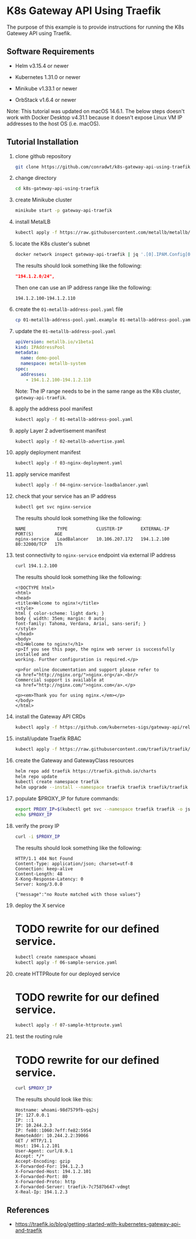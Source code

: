 # K8s Gateway API Using Traefik

The purpose of this example is to provide instructions for running the K8s Gatewey API using Traefik.

## Software Requirements

- Helm v3.15.4 or newer

- Kubernetes 1.31.0 or newer

- Minikube v1.33.1 or newer

- OrbStack v1.6.4 or newer

Note: This tutorial was updated on macOS 14.6.1. The below steps doesn't work with Docker Desktop v4.31.1
because it doesn't expose Linux VM IP addresses to the host OS (i.e. macOS).

## Tutorial Installation

1.  clone github repository

    ```zsh
    git clone https://github.com/conradwt/k8s-gateway-api-using-traefik.git
    ```

2.  change directory

    ```zsh
    cd k8s-gateway-api-using-traefik
    ```

3.  create Minikube cluster

    ```zsh
    minikube start -p gateway-api-traefik
    ```

4.  install MetalLB

    ```zsh
    kubectl apply -f https://raw.githubusercontent.com/metallb/metallb/v0.14.8/config/manifests/metallb-native.yaml
    ```

5.  locate the K8s cluster's subnet

    ```zsh
    docker network inspect gateway-api-traefik | jq '.[0].IPAM.Config[0]["Subnet"]'
    ```

    The results should look something like the following:

    ```json
    "194.1.2.0/24",
    ```

    Then one can use an IP address range like the following:

    ```
    194.1.2.100-194.1.2.110
    ```

6.  create the `01-metallb-address-pool.yaml` file

    ```zsh
    cp 01-metallb-address-pool.yaml.example 01-metallb-address-pool.yaml
    ```

7.  update the `01-metallb-address-pool.yaml`

    ```yaml
    apiVersion: metallb.io/v1beta1
    kind: IPAddressPool
    metadata:
      name: demo-pool
      namespace: metallb-system
    spec:
      addresses:
        - 194.1.2.100-194.1.2.110
    ```

    Note: The IP range needs to be in the same range as the K8s cluster, `gateway-api-traefik`.

8.  apply the address pool manifest

    ```zsh
    kubectl apply -f 01-metallb-address-pool.yaml
    ```

9.  apply Layer 2 advertisement manifest

    ```zsh
    kubectl apply -f 02-metallb-advertise.yaml
    ```

10. apply deployment manifest

    ```zsh
    kubectl apply -f 03-nginx-deployment.yaml
    ```

11. apply service manifest

    ```zsh
    kubectl apply -f 04-nginx-service-loadbalancer.yaml
    ```

12. check that your service has an IP address

    ```zsh
    kubectl get svc nginx-service
    ```

    The results should look something like the following:

    ```text
    NAME            TYPE           CLUSTER-IP       EXTERNAL-IP      PORT(S)        AGE
    nginx-service   LoadBalancer   10.106.207.172   194.1.2.100   80:32000/TCP   17h
    ```

13. test connectivity to `nginx-service` endpoint via external IP address

    ```zsh
    curl 194.1.2.100
    ```

    The results should look something like the following:

    ```text
    <!DOCTYPE html>
    <html>
    <head>
    <title>Welcome to nginx!</title>
    <style>
    html { color-scheme: light dark; }
    body { width: 35em; margin: 0 auto;
    font-family: Tahoma, Verdana, Arial, sans-serif; }
    </style>
    </head>
    <body>
    <h1>Welcome to nginx!</h1>
    <p>If you see this page, the nginx web server is successfully installed and
    working. Further configuration is required.</p>

    <p>For online documentation and support please refer to
    <a href="http://nginx.org/">nginx.org</a>.<br/>
    Commercial support is available at
    <a href="http://nginx.com/">nginx.com</a>.</p>

    <p><em>Thank you for using nginx.</em></p>
    </body>
    </html>
    ```

14. install the Gateway API CRDs

    ```zsh
    kubectl apply -f https://github.com/kubernetes-sigs/gateway-api/releases/download/v1.1.0/experimental-install.yaml
    ```

15. install/update Traefik RBAC

    ```zsh
    kubectl apply -f https://raw.githubusercontent.com/traefik/traefik/v3.1/docs/content/reference/dynamic-configuration/kubernetes-gateway-rbac.yml
    ```

16. create the Gateway and GatewayClass resources

    ```zsh
    helm repo add traefik https://traefik.github.io/charts
    helm repo update
    kubectl create namespace traefik
    helm upgrade --install --namespace traefik traefik traefik/traefik -f values.yaml
    ```

17. populate $PROXY_IP for future commands:

    ```zsh
    export PROXY_IP=$(kubectl get svc --namespace traefik traefik -o jsonpath='{.status.loadBalancer.ingress[0].ip}')
    echo $PROXY_IP
    ```

18. verify the proxy IP

    ```zsh
    curl -i $PROXY_IP
    ```

    The results should look something like the following:

    ```text
    HTTP/1.1 404 Not Found
    Content-Type: application/json; charset=utf-8
    Connection: keep-alive
    Content-Length: 48
    X-Kong-Response-Latency: 0
    Server: kong/3.0.0

    {"message":"no Route matched with those values"}
    ```

19. deploy the X service

    # TODO rewrite for our defined service.

    ```zsh
    kubectl create namespace whoami
    kubectl apply -f 06-sample-service.yaml
    ```

20. create HTTPRoute for our deployed service

    # TODO rewrite for our defined service.

    ```zsh
    kubectl apply -f 07-sample-httproute.yaml
    ```

21. test the routing rule

    # TODO rewrite for our defined service.

    ```zsh
    curl $PROXY_IP
    ```

    The results should look like this:

    ```text
    Hostname: whoami-98d7579fb-qq2sj
    IP: 127.0.0.1
    IP: ::1
    IP: 10.244.2.3
    IP: fe80::1060:7eff:fe82:5954
    RemoteAddr: 10.244.2.2:39066
    GET / HTTP/1.1
    Host: 194.1.2.101
    User-Agent: curl/8.9.1
    Accept: */*
    Accept-Encoding: gzip
    X-Forwarded-For: 194.1.2.3
    X-Forwarded-Host: 194.1.2.101
    X-Forwarded-Port: 80
    X-Forwarded-Proto: http
    X-Forwarded-Server: traefik-7c7587b647-vdmgt
    X-Real-Ip: 194.1.2.3
    ```

## References

- https://traefik.io/blog/getting-started-with-kubernetes-gateway-api-and-traefik
